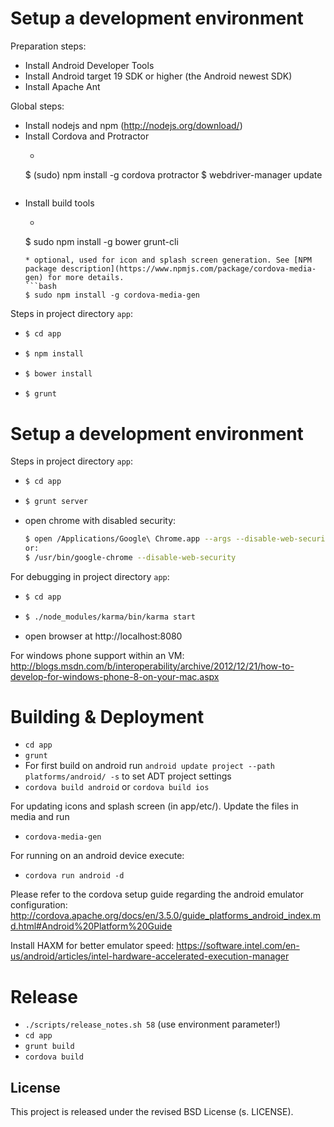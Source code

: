 # Setup a development environment

Preparation steps:

* Install Android Developer Tools
* Install Android target 19 SDK or higher (the Android newest SDK)
* Install Apache Ant

Global steps:


* Install nodejs and npm (http://nodejs.org/download/)
* Install Cordova and Protractor
  * ```bash
  $ (sudo) npm install -g cordova protractor
  $ webdriver-manager update
  ```
* Install build tools
  * ````bash
  $ sudo npm install -g bower grunt-cli
  ```
  * optional, used for icon and splash screen generation. See [NPM package description](https://www.npmjs.com/package/cordova-media-gen) for more details.
  ```bash
  $ sudo npm install -g cordova-media-gen
  ```

Steps in project directory `app`:

* ```bash
  $ cd app
  ```
* ```bash
  $ npm install
  ```
* ```bash
  $ bower install
  ```
* ```bash
  $ grunt
  ```

# Setup a development environment

Steps in project directory `app`:
* ```bash
  $ cd app
  ```
* ```bash
  $ grunt server
  ```
* open chrome with disabled security:
  ```bash
  $ open /Applications/Google\ Chrome.app --args --disable-web-security`
  or:
  $ /usr/bin/google-chrome --disable-web-security
  ```

For debugging in project directory `app`:

* ```bash
  $ cd app
  ```
* ```bash
  $ ./node_modules/karma/bin/karma start
  ```
* open browser at http://localhost:8080

For windows phone support within an VM: http://blogs.msdn.com/b/interoperability/archive/2012/12/21/how-to-develop-for-windows-phone-8-on-your-mac.aspx


# Building & Deployment
* `cd app`
* `grunt`
* For first build on android run `android update project --path platforms/android/ -s` to set ADT project settings
* `cordova build android` or `cordova build ios`


For updating icons and splash screen (in app/etc/). Update the files in media and run

* `cordova-media-gen`

For running on an android device execute:

* `cordova run android -d`

Please refer to the cordova setup guide regarding the android emulator configuration:
http://cordova.apache.org/docs/en/3.5.0/guide_platforms_android_index.md.html#Android%20Platform%20Guide

Install HAXM for better emulator speed: https://software.intel.com/en-us/android/articles/intel-hardware-accelerated-execution-manager

# Release

* `./scripts/release_notes.sh 58` (use environment parameter!)
* `cd app`
* `grunt build`
* `cordova build`

## License
This project is released under the revised BSD License (s. LICENSE).

